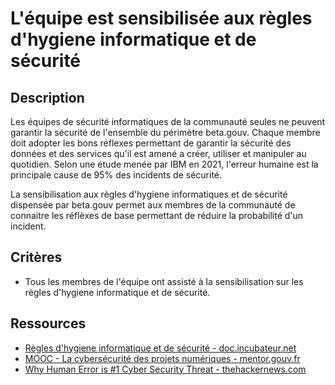 
# L'équipe est sensibilisée aux règles d'hygiene informatique et de sécurité

## Description

Les équipes de sécurité informatiques de la communauté seules ne peuvent
garantir la sécurité de l'ensemble du périmètre beta.gouv. Chaque membre doit
adopter les bons réflexes permettant de garantir la sécurité des données et des
services qu'il est amené a créer, utiliser et manipuler au quotidien. Selon une
étude menée par IBM en 2021, l'erreur humaine est la principale cause de 95% des
incidents de sécurité.

La sensibilisation aux règles d'hygiene informatiques et de sécurité dispensée
par beta.gouv permet aux membres de la communauté de connaitre les réflèxes de
base permettant de réduire la probabilité d'un incident.

## Critères

- Tous les membres de l'équipe ont assisté à la sensibilisation sur les
règles d'hygiene informatique et de sécurité.

## Ressources

- [Règles d'hygiene informatique et de sécurité - doc.incubateur.net](https://doc.incubateur.net/communaute/gerer-son-produit/les-standards/securite/regles-dhygiene-informatique-et-de-securite)
- [MOOC - La cybersécurité des projets numériques - mentor.gouv.fr](https://mentor.gouv.fr/local/catalog/pages/training.php?trainingid=494)
- [Why Human Error is #1 Cyber Security Threat - thehackernews.com](https://thehackernews.com/2021/02/why-human-error-is-1-cyber-security.htm)
